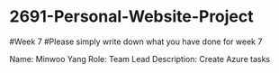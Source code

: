 # 2691-Personal-Website-Project
#Week 7
#Please simply write down what you have done for week 7

Name: Minwoo Yang
Role: Team Lead
Description: Create Azure tasks